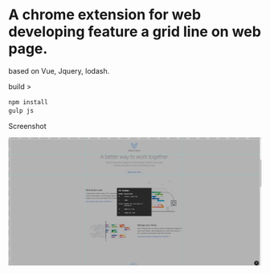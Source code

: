 # A chrome extension for web developing feature a grid line on web page.

based on Vue, Jquery, lodash.

build >

```javascript
npm install
gulp js
```

Screenshot

![Screenshot](screenshot.png)
